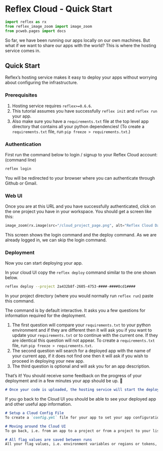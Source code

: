 # Reflex Cloud - Quick Start

```python exec
import reflex as rx
from reflex_image_zoom import image_zoom
from pcweb.pages import docs
```

So far, we have been running our apps locally on our own machines.
But what if we want to share our apps with the world? This is where
the hosting service comes in.

## Quick Start

Reflex’s hosting service makes it easy to deploy your apps without worrying about configuring the infrastructure.

### Prerequisites

1. Hosting service requires `reflex>=0.6.6`.
2. This tutorial assumes you have successfully `reflex init` and `reflex run` your app.
3. Also make sure you have a `requirements.txt` file at the top level app directory that contains all your python dependencies! (To create a `requirements.txt` file, run `pip freeze > requirements.txt`.)


### Authentication

First run the command below to login / signup to your Reflex Cloud account: (command line)

```bash
reflex login
```

You will be redirected to your browser where you can authenticate through Github or Gmail.

### Web UI

Once you are at this URL and you have successfully authenticated, click on the one project you have in your workspace. You should get a screen like this:

```python eval
image_zoom(rx.image(src="/cloud_project_page.png", alt="Reflex Cloud Dashboard"))
```

This screen shows the login command and the deploy command. As we are already logged in, we can skip the login command.

### Deployment

Now you can start deploying your app.

In your cloud UI copy the `reflex deploy` command similar to the one shown below.

```bash
reflex deploy --project 2a432b8f-2605-4753-####-####0cd1####
```

In your project directory (where you would normally run `reflex run`) paste this command.

The command is by default interactive. It asks you a few questions for information required for the deployment.


1. The first question will compare your `requirements.txt` to your python environment and if they are different then it will ask you if you want to update your `requirements.txt` or to continue with the current one. If they are identical this question will not appear. To create a `requirements.txt` file, run `pip freeze > requirements.txt`.
2. The second question will search for a deployed app with the name of your current app, if it does not find one then it will ask if you wish to proceed in deploying your new app.
3. The third question is optional and will ask you for an app description.


That’s it! You should receive some feedback on the progress of your deployment and in a few minutes your app should be up. 🎉

```md alert info
# Once your code is uploaded, the hosting service will start the deployment. After a complete upload, exiting from the command **does not** affect the deployment process. The command prints a message when you can safely close it without affecting the deployment.
```

If you go back to the Cloud UI you should be able to see your deployed app and other useful app information.


```md alert info
# Setup a Cloud Config File
To create a `config.yml` file for your app to set your app configuration check out the [Cloud Config Docs]({docs.hosting.config_file.path}).
```

```md alert info
# Moving around the Cloud UI
To go back, i.e. from an app to a project or from a project to your list of projects you just click the `REFLEX logo` in the top left corner of the page.
```

```md alert info
# All flag values are saved between runs
All your flag values, i.e. environment variables or regions or tokens, are saved between runs. This means that if you run a command and you pass a flag value, the next time you run the same command the flag value will be the same as the last time you ran it. This means you should only set the flag values again if you want to change them.
```